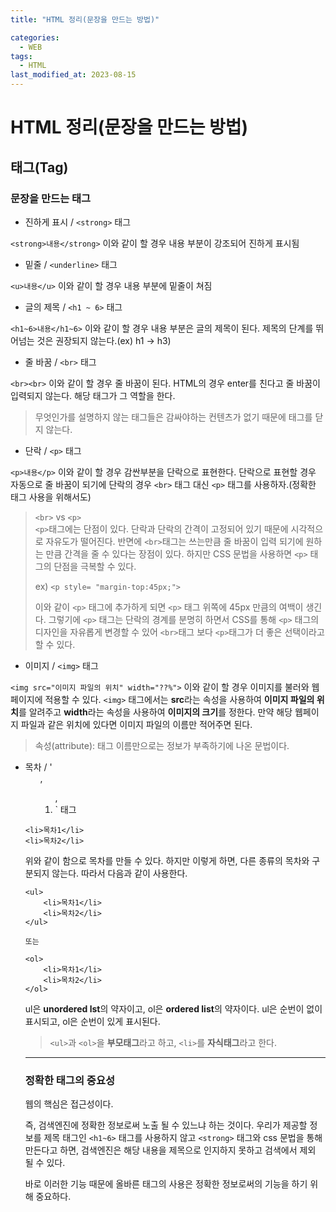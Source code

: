 ```yaml
---
title: "HTML 정리(문장을 만드는 방법)"

categories:
  - WEB
tags:
  - HTML
last_modified_at: 2023-08-15
---
```


# HTML 정리(문장을 만드는 방법)

## 태그(Tag)

### 문장을 만드는 태그

- 진하게 표시 / `<strong>` 태그

`<strong>내용</strong>` 이와 같이 할 경우 내용 부분이 강조되어 진하게 표시됨

- 밑줄 / `<underline>` 태그

`<u>내용</u>` 이와 같이 할 경우 내용 부분에 밑줄이 쳐짐

- 글의 제목 / `<h1 ~ 6>` 태그

`<h1~6>내용</h1~6>` 이와 같이 할 경우 내용 부분은 글의 제목이 된다.
제목의 단계를 뛰어넘는 것은 권장되지 않는다.(ex) h1 -> h3)

- 줄 바꿈 / `<br>` 태그

`<br><br>` 이와 같이 할 경우 줄 바꿈이 된다. HTML의 경우 enter를 친다고
줄 바꿈이 입력되지 않는다. 해당 태그가 그 역할을 한다.

> 무엇인가를 설명하지 않는 태그들은 감싸야하는 컨텐츠가 없기 때문에 태그를 닫지 않는다.

- 단락 / `<p>` 태그

`<p>내용</p>` 이와 같이 할 경우 감싼부분을 단락으로 표현한다. 단락으로 표현할 경우
자동으로 줄 바꿈이 되기에 단락의 경우 `<br>` 태그 대신 `<p>` 태그를 사용하자.(정확한 태그 사용을 위해서도)

> `<br>` vs `<p>`  
> `<p>`태그에는 단점이 있다. 단락과 단락의 간격이 고정되어 있기 때문에 시각적으로 자유도가 떨어진다.
> 반면에 `<br>`태그는 쓰는만큼 줄 바꿈이 입력 되기에 원하는 만큼 간격을 줄 수 있다는 장점이 있다.
> 하지만 CSS 문법을 사용하면 `<p>` 태그의 단점을 극복할 수 있다.
>
> ex) `<p style= "margin-top:45px;">` 
> 
> 이와 같이 `<p>` 태그에 추가하게 되면 `<p>` 태그 위쪽에 45px 만큼의 여백이 생긴다.
> 그렇기에 `<p>` 태그는 단락의 경계를 분명히 하면서 CSS를 통해 `<p>` 태그의 디자인을
> 자유롭게 변경할 수 있어 `<br>`태그 보다 `<p>`태그가 더 좋은 선택이라고 할 수 있다.

- 이미지 / `<img>` 태그

`<img src="이미지 파일의 위치" width="??%">` 이와 같이 할 경우 이미지를 불러와 웹페이지에 적용할 수 있다.
`<img>` 태그에서는 **src**라는 속성을 사용하여 **이미지 파일의 위치**를 알려주고 **width**라는 속성을 사용하여
**이미지의 크기**를 정한다. 만약 해당 웹페이지 파일과 같은 위치에 있다면 이미지 파일의 이름만 적어주면 된다.

> 속성(attribute): 태그 이름만으로는 정보가 부족하기에 나온 문법이다.

- 목차 / '<ul>, <ol>, <li>` 태그

```
<li>목차1</li>
<li>목차2</li>
```
위와 같이 함으로 목차를 만들 수 있다. 하지만 이렇게 하면, 다른 종류의 목차와 구분되지 않는다. 따라서 다음과 같이 사용한다.

```
<ul>
	<li>목차1</li>
	<li>목차2</li>
</ul>

또는

<ol>
	<li>목차1</li>
	<li>목차2</li>
</ol>
```
ul은 **unordered lst**의 약자이고, ol은 **ordered list**의 약자이다.
ul은 순번이 없이 표시되고, ol은 순번이 있게 표시된다.

> `<ul>`과 `<ol>`을 **부모태그**라고 하고, `<li>`를 **자식태그**라고 한다.

* * *

### 정확한 태그의 중요성 


웹의 핵심은 접근성이다. 

즉, 검색엔진에 정확한 정보로써 노출 될 수 있느냐 하는 것이다. 우리가 제공할 정보를 제목
태그인 `<h1~6>` 태그를 사용하지 않고 `<strong>` 태그와 css 문법을 통해 만든다고 하면, 검색엔진은 해당 내용을 제목으로
인지하지 못하고 검색에서 제외 될 수 있다. 

바로 이러한 기능 때문에 올바른 태그의 사용은 정확한 정보로써의 기능을
하기 위해 중요하다.


